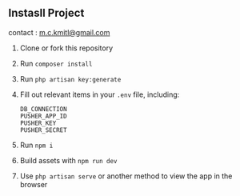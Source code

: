 ## Instasll Project
contact : m.c.kmitl@gmail.com

1. Clone or fork this repository
1. Run `composer install`
1. Run `php artisan key:generate`
1. Fill out relevant items in your `.env` file, including:

    ```
    DB_CONNECTION
    PUSHER_APP_ID
    PUSHER_KEY
    PUSHER_SECRET
    ```

1. Run `npm i`
1. Build assets with `npm run dev`
1. Use `php artisan serve` or another method to view the app in the browser
